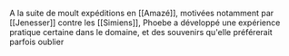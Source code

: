 A la suite de moult expéditions en [[Amazé]], motivées notamment par [[Jenesser]] contre les [[Simiens]], Phoebe a développé une expérience pratique certaine dans le domaine, et des souvenirs qu'elle préférerait parfois oublier